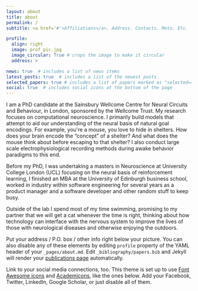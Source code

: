```yaml
---
layout: about
title: about
permalink: /
subtitle: <a href='#'>Affiliations</a>. Address. Contacts. Moto. Etc.

profile:
  align: right
  image: prof_pic.jpg
  image_circular: True # crops the image to make it circular
  address: >

news: true  # includes a list of news items
latest_posts: true  # includes a list of the newest posts
selected_papers: true # includes a list of papers marked as "selected={true}"
social: true  # includes social icons at the bottom of the page
---
```


I am a PhD candidate at the Sainsbury Wellcome Centre for Neural Circuits and Behaviour, in London, sponsored by the Wellcome Trust. My research focuses on computational neuroscience. I primarily build models that attempt to aid our understanding of the neural basis of natural goal encodings. For example, you're a mouse, you love to hide in shelters. How does your brain encode the “concept” of a shelter? And what does the mouse think about before escaping to that shelter? I also conduct large scale electrophysiological recording methods during awake behavior paradigms to this end.

Before my PhD, I was undertaking a masters in Neuroscience at University College London (UCL) focusing on the neural basis of reinforcement learning, I finished an MBA at the University of Edinburgh business school, worked in industry within software engineering for several years as a product manager and a software developer and other random stuff to keep busy. 

Outside of the lab I spend most of my time swimming, promising to my partner that we will get a cat whenever the time is right, thinking about how technology can interface with the nervous system to improve the lives of those with neurological diseases and otherwise enjoying the outdoors. 

Put your address / P.O. box / other info right below your picture. You can also disable any of these elements by editing `profile` property of the YAML header of your `_pages/about.md`. Edit `_bibliography/papers.bib` and Jekyll will render your [publications page](/al-folio/publications/) automatically.

Link to your social media connections, too. This theme is set up to use [Font Awesome icons](http://fortawesome.github.io/Font-Awesome/) and [Academicons](https://jpswalsh.github.io/academicons/), like the ones below. Add your Facebook, Twitter, LinkedIn, Google Scholar, or just disable all of them.
